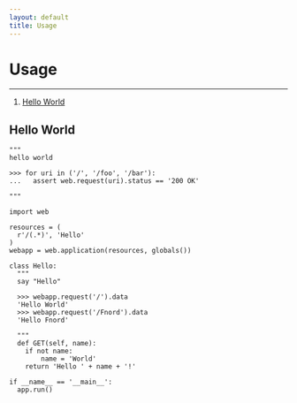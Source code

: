 ```yaml
---
layout: default
title: Usage
---
```


# Usage

<hr id=toc>

1.  [Hello World](#hello-world)

<h2 id=hello-world>Hello World</h2>

<pre><code>"""
hello world

>>> for uri in ('/', '/foo', '/bar'):
...   assert web.request(uri).status == '200 OK'

"""

import web

resources = (
  r'/(.*)', 'Hello'
)
webapp = web.application(resources, globals())

class Hello:
  """
  say "Hello"
  
  >>> webapp.request('/').data
  'Hello World'
  >>> webapp.request('/Fnord').data
  'Hello Fnord'

  """
  def GET(self, name):
    if not name: 
        name = 'World'
    return 'Hello ' + name + '!'

if __name__ == '__main__':
  app.run()</code></pre>

<style>
@import url(http://angelo.gladding.name/assets/webpy-redesign.css);
@import url(http://angelo.gladding.name/assets/js-prettify/prettify.css);
</style>
<script src=http://angelo.gladding.name/assets/jquery.js></script>
<script src=http://angelo.gladding.name/assets/js-prettify/prettify.js></script>
<script>$(document).ready(function() { prettyPrint(); });</script>